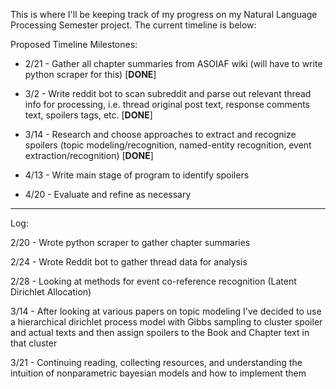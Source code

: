 This is where I'll be keeping track of my progress on my Natural Language Processing Semester project.  The current timeline is below:

Proposed Timeline Milestones:

* 2/21 - Gather all chapter summaries from ASOIAF wiki (will have to write python scraper for this) [**DONE**]

* 3/2 - Write reddit bot to scan subreddit and parse out relevant thread info for processing, i.e. thread original post text, response comments text, spoilers tags, etc. [**DONE**]

* 3/14 - Research and choose approaches to extract and recognize spoilers (topic modeling/recognition, named-entity recognition, event extraction/recognition) [**DONE**]

* 4/13 - Write main stage of program to identify spoilers

* 4/20 - Evaluate and refine as necessary

-----------------------------------------------------------------------------------------------

Log:

2/20 - Wrote python scraper to gather chapter summaries

2/24 - Wrote Reddit bot to gather thread data for analysis

2/28 - Looking at methods for event co-reference recognition (Latent Dirichlet Allocation)

3/14 - After looking at various papers on topic modeling I've decided to use a hierarchical dirichlet process model with Gibbs sampling to cluster spoiler and actual texts and then assign spoilers to the Book and Chapter text in that cluster

3/21 - Continuing reading, collecting resources, and understanding the intuition of nonparametric bayesian models and how to implement them
